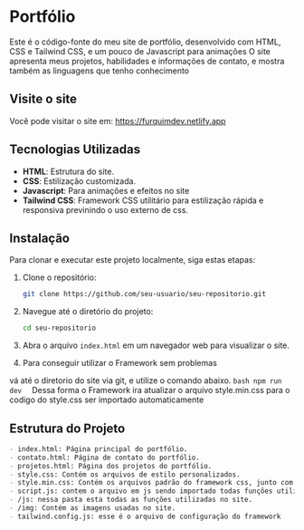 # Portfólio

Este é o código-fonte do meu site de portfólio, desenvolvido com HTML, CSS e Tailwind CSS, e um pouco de Javascript para animações O site apresenta meus projetos, habilidades e informações de contato, e mostra também as linguagens que tenho conhecimento

## Visite o site

Você pode visitar o site em: https://furquimdev.netlify.app

## Tecnologias Utilizadas

- **HTML**: Estrutura do site.
- **CSS**: Estilização customizada.
- **Javascript**: Para animações e efeitos no site
- **Tailwind CSS**: Framework CSS utilitário para estilização rápida e responsiva previnindo o uso externo de css.

## Instalação

Para clonar e executar este projeto localmente, siga estas etapas:

1. Clone o repositório:
    ```bash
    git clone https://github.com/seu-usuario/seu-repositorio.git
    ```
2. Navegue até o diretório do projeto:
    ```bash
    cd seu-repositorio
    ```
3. Abra o arquivo `index.html` em um navegador web para visualizar o site.

4. Para conseguir utilizar o Framework sem problemas

  vá até o diretorio do site via git, e utilize o comando abaixo.
    ```bash
    npm run dev 
    ```
    Dessa forma o Framework ira atualizar o arquivo style.min.css para o codigo do style.css ser importado automaticamente 

## Estrutura do Projeto

```markdown
- index.html: Página principal do portfólio.
- contato.html: Página de contato do portfólio.
- projetos.html: Página dos projetos do portfólio.
- style.css: Contém os arquivos de estilo personalizados.
- style.min.css: Contém os arquivos padrão do framework css, junto com os arquivos personalizados.
- script.js: contem o arquivo em js sendo importado todas funções utilizadas no site em um lugar só.
- /js: nessa pasta esta todas as funções utilizadas no site.
- /img: Contém as imagens usadas no site.
- tailwind.config.js: esse é o arquivo de configuração do framework
